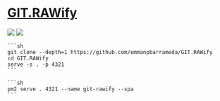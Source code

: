 # [GIT.RAWify](https://github.com/emmanpbarrameda/GIT.RAWify)

![](https://img.shields.io/github/license/emmanpbarrameda/GIT.RAWify?style=flat-square) ![](https://img.shields.io/github/last-commit/scillidan/GIT.RAWify/main?label=last%20commit%20(fork)&style=flat-square)

````{tab} From source
```sh
git clone --depth=1 https://github.com/emmanpbarrameda/GIT.RAWify
cd GIT.RAWify
serve -s . -p 4321
```
````

````{tab} PM2
```sh
pm2 serve . 4321 --name git-rawify --spa
```
````